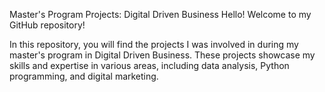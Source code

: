 Master's Program Projects: Digital Driven Business
Hello! Welcome to my GitHub repository!

In this repository, you will find the projects I was involved in during my master's program in Digital Driven Business. These projects showcase my skills and expertise in various areas, including data analysis, Python programming, and digital marketing.
